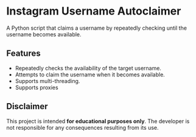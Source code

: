 # Instagram Username Autoclaimer

A Python script that claims a username by repeatedly checking until the username becomes available.

## Features
- Repeatedly checks the availability of the target username.
- Attempts to claim the username when it becomes available.
- Supports multi-threading.
- Supports proxies

## Disclaimer

This project is intended **for educational purposes only**. The developer is not responsible for any consequences resulting from its use.
